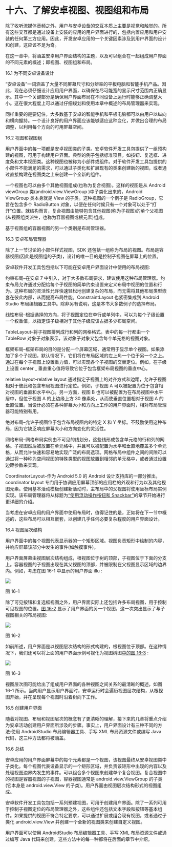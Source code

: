 # 十六、了解安卓视图、视图组和布局

除了收听流媒体音频之外，用户与安卓设备的交互本质上主要是视觉和触觉的。所有这些交互都是通过设备上安装的应用的用户界面进行的，包括内置应用和用户安装的任何第三方应用。因此，开发安卓应用的一个关键因素涉及到用户界面的设计和创建，这应该不足为奇。

在这一章中，将涵盖安卓用户界面结构的主题，以及可以组合在一起组成用户界面的不同元素的概述；即视图、视图组和布局。

16.1 为不同安卓设备设计

“安卓设备”一词涵盖了大量不同屏幕尺寸和分辨率的平板电脑和智能手机产品。因此，现在必须仔细设计应用用户界面，以确保在尽可能宽的显示尺寸范围内正确显示。其中一个关键部分是确保用户界面布局在不同设备上运行时能够正确调整大小。这在很大程度上可以通过仔细规划和使用本章中概述的布局管理器来实现。

同样重要的是要记住，大多数基于安卓的智能手机和平板电脑都可以由用户以纵向和横向握持。一个设计良好的用户界面应该能够适应这种变化，并做出合理的布局调整，以利用每个方向的可用屏幕空间。

16.2 视图和视图组

用户界面中的每一项都是安卓视图类的子类。安卓软件开发工具包提供了一组预构建的视图，可用于构建用户界面。典型的例子包括标准项目，如按钮、复选框、进度条和文本视图类。这种视图也被称为小部件或组件。对于软件开发工具包提供的小部件不能满足的需求，可以通过子类化和扩展现有的类来创建新的视图，或者通过直接构建在视图类之上来创建一个全新的组件。

一个视图也可以由多个其他视图组成(也称为复合视图)。这样的视图是从 Android viewGroup 类(android.view.ViewGroup )中子类化出来的，Android ViewGroup 类本身就是 View 的子类。这种视图的一个例子是 RadioGroup，它旨在包含多个 RadioButton 对象，以便在任何时候只有一个对象可以处于“打开”位置。就结构而言，复合视图由能够包含其他视图(称为子视图)的单个父视图(从视图组类派生，也称为容器视图或根元素)组成。

基于视图组的容器视图的另一个类别是布局管理器。

16.3 安卓布局管理器

除了上一节讨论的小部件样式视图，SDK 还包括一组称为布局的视图。布局是容器视图(因此是视图组的子类)，设计的唯一目的是控制子视图在屏幕上的位置。

安卓软件开发工具包包括以下可能在安卓用户界面设计中使用的布局视图:

约束布局–在安卓 7 中引入，对于大多数布局要求，建议使用这种布局管理器。约束布局允许通过分配给每个子视图的简单约束设置来定义布局中视图的位置和行为。这种布局的灵活性允许快速轻松地创建复杂的布局，而无需将其他布局类型嵌套在彼此内部，从而提高布局性能。ConstraintLayout 也紧密集成到 Android Studio 布局编辑器工具中。除非另有说明，这是本书大多数例子的选择布局。

线性布局–根据选择的方向，将子视图定位在单行或单列中。可以为每个子级设置一个权重值，以指定该子级相对于其他子级应该占据多少布局空间。

TableLayout–将子视图排列成行和列的网格格式。表中的每一行都由一个 TableRow 对象子对象表示，该对象子对象又包含每个单元格的视图对象。

框架布局–框架布局的目的是分配一个屏幕区域，通常用于显示单个视图。如果添加了多个子视图，默认情况下，它们将在布局区域的左上角一个位于另一个之上。通过在每个子视图上设置重力值，可以实现各个子视图的交替定位。例如，在子级上设置 center _ 垂直重心值将导致它位于包含框架布局视图的垂直中心。

relative layout–relative layout 通过指定子视图上的对齐方式和边距，允许子视图相对于彼此和包含布局视图进行定位。例如，子视图 A 可以被配置为位于包含相对视图的垂直和水平中心。另一方面，视图 B 也可以被配置为在布局视图中水平居中，但位于视图 A 的上边缘上方 30 像素处，从而使垂直位置相对于视图 A 的垂直位置。当设计必须在各种屏幕大小和方向上工作的用户界面时，相对布局管理器可能特别有用。

绝对布局–允许子视图位于包含布局视图内的特定 X 和 Y 坐标。不鼓励使用这种布局，因为它缺乏响应屏幕大小和方向变化的灵活性。

网格布局–网格布局实例由不可见的线划分，这些线形成包含单元格的行和列的网格。子视图然后被放置在单元格中，并且可以被配置为水平和垂直地覆盖多个单元格，从而允许快速和容易地实现广泛的布局选项。网格布局中组件之间的间隙可以通过将一种称为空间视图的特殊类型的视图放置到相邻的单元格中，或者通过设置边距参数来实现。

CoordinatorLayout–作为 Android 5.0 的 Android 设计支持库的一部分推出，coordinator layout 专门用于协调应用屏幕顶部的应用栏的外观和行为以及其他视图元素。使用基本活动模板创建新活动时，主布局中的父视图将使用坐标布局实例实现。该布局管理器将从标题为[“使用浮动操作按钮和 Snackbar”](46.html#_idTextAnchor926)的章节开始进行更详细的介绍。

当考虑在安卓应用的用户界面中使用布局时，值得记住的是，正如将在下一节中概述的，这些布局可以相互嵌套，以创建几乎任何必要复杂程度的用户界面设计。

16.4 视图层次结构

用户界面中的每个视图代表显示器的一个矩形区域。视图负责矩形中绘制的内容，并响应屏幕该部分中发生的事件(如触摸事件)。

用户界面屏幕由视图层次结构组成，根视图位于树的顶部，子视图位于下面的分支上。容器视图的子视图出现在其父视图的顶部，并被限制在父视图显示区域的边界内。例如，考虑在图 16-1 中显示的用户界面 illu :

![](img/Image2798.jpg)

图 16-1

除了可见按钮和复选框视图之外，用户界面实际上还包括许多布局视图，用于控制可见视图的位置。[图 16-2](#_idTextAnchor327) 显示了用户界面的另一个视图，这一次突出显示了与子视图相关的布局视图:

![](img/Image2808.jpg)

图 16-2

如前所述，用户界面是以视图层次结构的形式构建的，根视图位于顶部。在这种情况下，我们还可以将上面的用户界面示例可视化为视图树图[中的图 16-3](#_idTextAnchor329) :

![](img/Image2815.jpg)

图 16-3

视图层次图可能给出了组成用户界面的各种视图之间关系的最清晰的概述，如图 16-1 所示。当向用户显示用户界面时，安卓运行时会遍历视图层次结构，从根视图开始，并在呈现每个视图时沿着树向下工作。

16.5 创建用户界面

随着对视图、布局和视图层次的概念有了更清晰的理解，接下来的几章将重点介绍为安卓活动创建用户界面所涉及的步骤。事实上，用户界面设计有三种不同的方法:使用 AndroidStudio 布局编辑器工具、手写 XML 布局资源文件或编写 Java 代码，这三种方法都将被涵盖。

16.6 总结

安卓应用的用户界面屏幕中的每个元素都是一个视图，该视图最终从安卓视图类中子类化。每个视图代表设备显示的一个矩形区域，并负责该矩形中出现的内容以及处理视图边界内发生的事件。可以组合多个视图来创建单个复合视图。复合视图中的视图是容器视图的子视图，容器视图通常是 android.view.ViewGroup 的子类(它本身是 android.view.View 的子类)。用户界面由视图层次结构形式的视图组成。

安卓软件开发工具包包括一系列预建视图，可用于创建用户界面。除了一系列可用于控制子视图定位的布局管理器之外，这些组件还包括文本字段和按钮等基本组件。如果提供的视图不符合特定要求，可以通过扩展或组合现有视图，或者通过子类化 android.view.View 并创建一个全新的视图类来创建自定义视图。

用户界面可以使用 AndroidStudio 布局编辑器工具、手写 XML 布局资源文件或通过编写 Java 代码来创建。这些方法中的每一种都将在后面的章节中介绍。